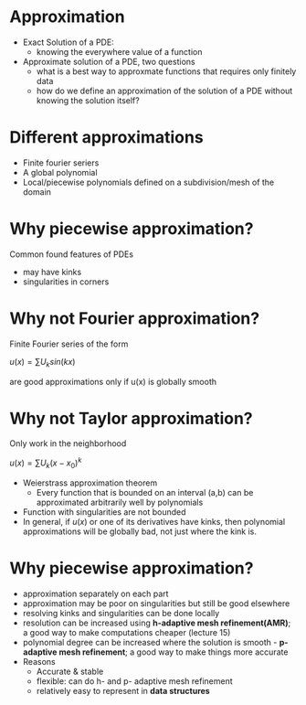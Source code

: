 # Approximation

- Exact Solution of a PDE:
  - knowing the everywhere value of a function
- Approximate solution of a PDE, two questions
  - what is a best way to approxmate functions that requires only finitely data
  - how do we define an approximation of the solution of a PDE without knowing the solution itself?

# Different approximations

- Finite fourier seriers
- A global polynomial
- Local/piecewise polynomials defined on a subdivision/mesh of the domain

# Why piecewise approximation?

Common found features of PDEs
- may have kinks
- singularities in corners

# Why not Fourier approximation?

Finite Fourier series of the form

$u(x)=\sum{U_ksin(kx)}$

are good approximations only if u(x) is globally smooth

# Why not Taylor approximation?

Only work in the neighborhood

$u(x)=\sum{U_k(x-x_0)^k}$


- Weierstrass approximation theorem
  - Every function that is bounded on an interval (a,b) can be approximated arbitrarily well by polynomials 
- Function with singularities are not bounded
- In general, if $u(x)$ or one of its derivatives have kinks, then polynomial approximations will be globally bad, not just where the kink is.

# Why piecewise approximation?
- approximation separately on each part
- approximation may be poor on singularities but still be good elsewhere
- resolving kinks and singularities can be done locally
- resolution can be increased using **h-adaptive mesh refinement(AMR)**; a good way to make computations cheaper
(lecture 15)
- polynomial degree can be increased where the solution is smooth - **p-adaptive mesh refinement**; a good way to make things more accurate
- Reasons
  - Accurate & stable
  - flexible: can do h- and p- adaptive mesh refinement
  - relatively easy to represent in **data structures**



